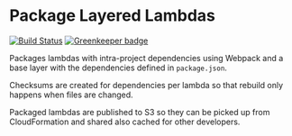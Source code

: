 # Package Layered Lambdas

[![Build Status](https://codebuild.us-east-1.amazonaws.com/badges?uuid=eyJlbmNyeXB0ZWREYXRhIjoidDJRd29PcytxMjJSRzlPSXdYTTlyYmphZjhEWFFwRndaaWxBNldVZXdEREJZZVhobmN5aWNqRVNLeFpOck5DZjVKZURnSm03cHVnZFJIN2tDQm9FZVR3PSIsIml2UGFyYW1ldGVyU3BlYyI6IjdkaTZ6dkZWdXg4WDQ3WXYiLCJtYXRlcmlhbFNldFNlcmlhbCI6MX0%3D&branch=saga)](https://console.aws.amazon.com/codesuite/codebuild/projects/package-layered-lambdas/history?region=us-east-1) [![Greenkeeper badge](https://badges.greenkeeper.io/nRFCloud/package-layered-lambdas.svg)](https://greenkeeper.io/)

Packages lambdas with intra-project dependencies using Webpack and a base layer with the dependencies defined in `package.json`.

Checksums are created for dependencies per lambda so that rebuild only happens when files are changed.

Packaged lambdas are published to S3 so they can be picked up from CloudFormation and shared also cached for other developers.
